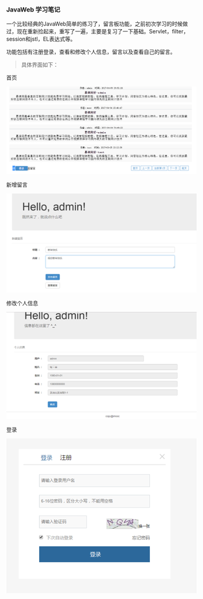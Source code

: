 ### JavaWeb 学习笔记
一个比较经典的JavaWeb简单的练习了，留言板功能，之前初次学习的时候做过，现在重新捡起来，重写了一遍，主要是复习了一下基础。Servlet，filter，session和jstl，EL表达式等。

功能包括有注册登录，查看和修改个人信息，留言以及查看自己的留言。

> 具体界面如下：

首页

![image](https://github.com/WillJE/JDBCMessageBoard/blob/master/screenshot/%E9%A6%96%E9%A1%B5.png)

新增留言

![](https://github.com/WillJE/JDBCMessageBoard/blob/master/screenshot/%E7%95%99%E8%A8%80%E7%95%8C%E9%9D%A2.png)

修改个人信息

![](https://github.com/WillJE/JDBCMessageBoard/blob/master/screenshot/%E4%B8%AA%E4%BA%BA%E4%BF%A1%E6%81%AF.png)

登录

![](https://github.com/WillJE/JDBCMessageBoard/blob/master/screenshot/%E7%99%BB%E5%BD%95.png)

